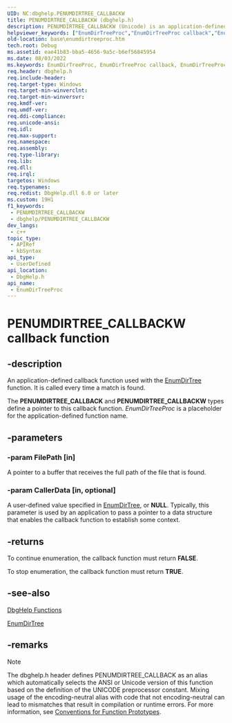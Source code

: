 ```yaml
---
UID: NC:dbghelp.PENUMDIRTREE_CALLBACKW
title: PENUMDIRTREE_CALLBACKW (dbghelp.h)
description: PENUMDIRTREE_CALLBACKW (Unicode) is an application-defined callback function used with the EnumDirTree function. It is called every time a match is found.
helpviewer_keywords: ["EnumDirTreeProc","EnumDirTreeProc callback","EnumDirTreeProc callback function","PENUMDIRTREE_CALLBACK","PENUMDIRTREE_CALLBACKW","_win32_enumdirtreeproc","base.enumdirtreeproc","dbghelp/EnumDirTreeProc"]
old-location: base\enumdirtreeproc.htm
tech.root: Debug
ms.assetid: eae41b83-bba5-4656-9a5c-b6ef56845954
ms.date: 08/03/2022
ms.keywords: EnumDirTreeProc, EnumDirTreeProc callback, EnumDirTreeProc callback function, PENUMDIRTREE_CALLBACK, PENUMDIRTREE_CALLBACKW, _win32_enumdirtreeproc, base.enumdirtreeproc, dbghelp/EnumDirTreeProc
req.header: dbghelp.h
req.include-header: 
req.target-type: Windows
req.target-min-winverclnt: 
req.target-min-winversvr: 
req.kmdf-ver: 
req.umdf-ver: 
req.ddi-compliance: 
req.unicode-ansi: 
req.idl: 
req.max-support: 
req.namespace: 
req.assembly: 
req.type-library: 
req.lib: 
req.dll: 
req.irql: 
targetos: Windows
req.typenames: 
req.redist: DbgHelp.dll 6.0 or later
ms.custom: 19H1
f1_keywords:
 - PENUMDIRTREE_CALLBACKW
 - dbghelp/PENUMDIRTREE_CALLBACKW
dev_langs:
 - c++
topic_type:
 - APIRef
 - kbSyntax
api_type:
 - UserDefined
api_location:
 - DbgHelp.h
api_name:
 - EnumDirTreeProc
---
```


# PENUMDIRTREE_CALLBACKW callback function


## -description

An application-defined callback function used with the 
<a href="/windows/desktop/api/dbghelp/nf-dbghelp-enumdirtree">EnumDirTree</a> function. It is called every time a match is found.

The <b>PENUMDIRTREE_CALLBACK</b> and <b>PENUMDIRTREE_CALLBACKW</b> types define a pointer to this callback function. 
<i>EnumDirTreeProc</i> is a placeholder for the application-defined function name.

## -parameters

### -param FilePath [in]

A pointer to a buffer that receives the full path of the file that is found.

### -param CallerData [in, optional]

A user-defined value specified in 
<a href="/windows/desktop/api/dbghelp/nf-dbghelp-enumdirtree">EnumDirTree</a>, or <b>NULL</b>. Typically, this parameter is used by an application to pass a pointer to a data structure that enables the callback function to establish some context.

## -returns

To continue enumeration, the callback function must return <b>FALSE</b>.

To stop enumeration, the callback function must return <b>TRUE</b>.

## -see-also

<a href="/windows/desktop/Debug/dbghelp-functions">DbgHelp Functions</a>



<a href="/windows/desktop/api/dbghelp/nf-dbghelp-enumdirtree">EnumDirTree</a>

## -remarks

> [!NOTE]
> The dbghelp.h header defines PENUMDIRTREE_CALLBACK as an alias which automatically selects the ANSI or Unicode version of this function based on the definition of the UNICODE preprocessor constant. Mixing usage of the encoding-neutral alias with code that not encoding-neutral can lead to mismatches that result in compilation or runtime errors. For more information, see [Conventions for Function Prototypes](/windows/win32/intl/conventions-for-function-prototypes).
